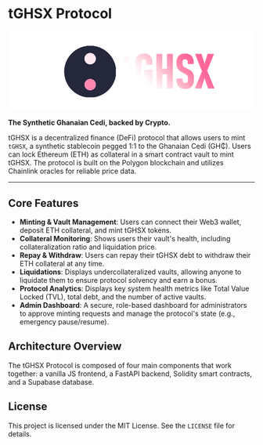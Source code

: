 # tGHSX Protocol

![tGHSX Logo](/frontend/logo.png)

**The Synthetic Ghanaian Cedi, backed by Crypto.**

tGHSX is a decentralized finance (DeFi) protocol that allows users to mint `tGHSX`, a synthetic stablecoin pegged 1:1 to the Ghanaian Cedi (GH₵). Users can lock Ethereum (ETH) as collateral in a smart contract vault to mint tGHSX. The protocol is built on the Polygon blockchain and utilizes Chainlink oracles for reliable price data.

---

## Core Features

* **Minting & Vault Management**: Users can connect their Web3 wallet, deposit ETH collateral, and mint tGHSX tokens.
* **Collateral Monitoring**: Shows users their vault's health, including collateralization ratio and liquidation price.
* **Repay & Withdraw**: Users can repay their tGHSX debt to withdraw their ETH collateral at any time.
* **Liquidations**: Displays undercollateralized vaults, allowing anyone to liquidate them to ensure protocol solvency and earn a bonus.
* **Protocol Analytics**: Displays key system health metrics like Total Value Locked (TVL), total debt, and the number of active vaults.
* **Admin Dashboard**: A secure, role-based dashboard for administrators to approve minting requests and manage the protocol's state (e.g., emergency pause/resume).

## Architecture Overview

The tGHSX Protocol is composed of four main components that work together: a vanilla JS frontend, a FastAPI backend, Solidity smart contracts, and a Supabase database.



## License

This project is licensed under the MIT License. See the `LICENSE` file for details.
